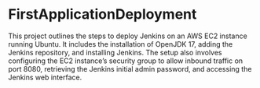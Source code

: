 # FirstApplicationDeployment
This project outlines the steps to deploy Jenkins on an AWS EC2 instance running Ubuntu. It includes the installation of OpenJDK 17, adding the Jenkins repository, and installing Jenkins. The setup also involves configuring the EC2 instance’s security group to allow inbound traffic on port 8080, retrieving the Jenkins initial admin password, and accessing the Jenkins web interface.

